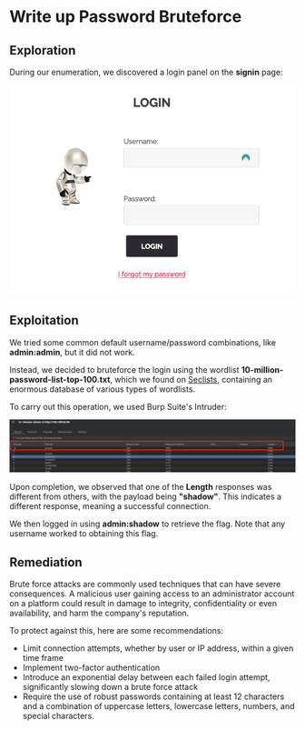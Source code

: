 # Write up Password Bruteforce

## Exploration

During our enumeration, we discovered a login panel on the **signin** page:

![Capture d'écran 2024-05-01 à 20.22.48.png](images/Capture_decran_2024-05-01_a_20.22.48.png)

## Exploitation

We tried some common default username/password combinations, like **admin:admin**, but it did not
work.

Instead, we decided to bruteforce the login using the wordlist
**10-million-password-list-top-100.txt**, which we found on
[Seclists](https://github.com/danielmiessler/SecLists), containing an enormous database of various
types of wordlists.

To carry out this operation, we used Burp Suite's Intruder:

![Capture d’écran 2024-05-01 à 20.32.00.png](images/Capture_decran_2024-05-01_a_20.32.00.png)

Upon completion, we observed that one of the **Length** responses was different from others, with
the payload being **"shadow"**. This indicates a different response, meaning a successful connection.

We then logged in using **admin:shadow** to retrieve the flag. Note that any username worked to
obtaining this flag.

## Remediation

Brute force attacks are commonly used techniques that can have severe consequences. A malicious
user gaining access to an administrator account on a platform could result in damage to integrity,
confidentiality or even availability, and harm the company's reputation.

To protect against this, here are some recommendations:

- Limit connection attempts, whether by user or IP address, within a given time frame
- Implement two-factor authentication
- Introduce an exponential delay between each failed login attempt, significantly slowing down a
brute force attack
- Require the use of robust passwords containing at least 12 characters and a combination of
uppercase letters, lowercase letters, numbers, and special characters.
